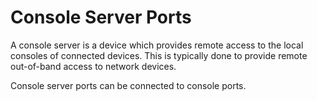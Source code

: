# Console Server Ports

A console server is a device which provides remote access to the local consoles of connected devices. This is typically done to provide remote out-of-band access to network devices.

Console server ports can be connected to console ports.

